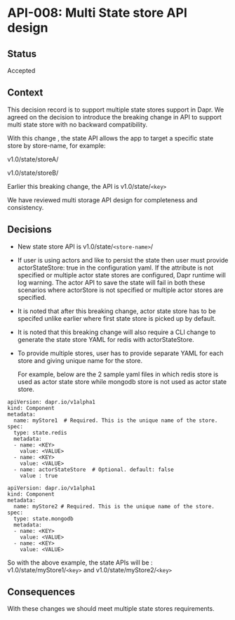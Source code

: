 # API-008: Multi State store API design

## Status
Accepted

## Context
This decision record is to support multiple state stores support in Dapr. We agreed on the decision to introduce the breaking change in API
to support multi state store with no backward compatibility.

With this change , the state API allows the app to target a specific state store by store-name, for example:

v1.0/state/storeA/

v1.0/state/storeB/

Earlier this breaking change, the API is v1.0/state/`<key>`

We have reviewed multi storage API design for completeness and consistency.

## Decisions

*  New state store API is v1.0/state/`<store-name>`/
*  If user is using actors and like to persist the state then user must provide actorStateStore: true in the configuration yaml.
   If the attribute is not specified or multiple actor state stores are configured, Dapr runtime will log warning.
   The actor API to save the state will fail in both these scenarios where actorStore is not specified or multiple actor stores
are specified.
*  It is noted that after this breaking change, actor state store has to be specifed unlike earlier where first state store is picked up by default.
* It is noted that this breaking change will also require a CLI change to generate the state store YAML for redis with actorStateStore.

* To provide multiple stores, user has to provide separate YAML for each store and giving unique name for the store.

  For example, below are the 2 sample yaml files in which redis store is used as actor state store while mongodb store is not used as actor state store.

```
apiVersion: dapr.io/v1alpha1
kind: Component
metadata:
  name: myStore1  # Required. This is the unique name of the store.
spec:
  type: state.redis
  metadata:
  - name: <KEY>
    value: <VALUE>
  - name: <KEY>
    value: <VALUE>
  - name: actorStateStore  # Optional. default: false
    value : true
```

```
apiVersion: dapr.io/v1alpha1
kind: Component
metadata:
  name: myStore2 # Required. This is the unique name of the store.
spec:
  type: state.mongodb
  metadata:
  - name: <KEY>
    value: <VALUE>
  - name: <KEY>
    value: <VALUE>

```

So with the above example, the state APIs will be : v1.0/state/myStore1/`<key>`
and v1.0/state/myStore2/`<key>`
## Consequences

With these changes we should meet multiple state stores requirements.
